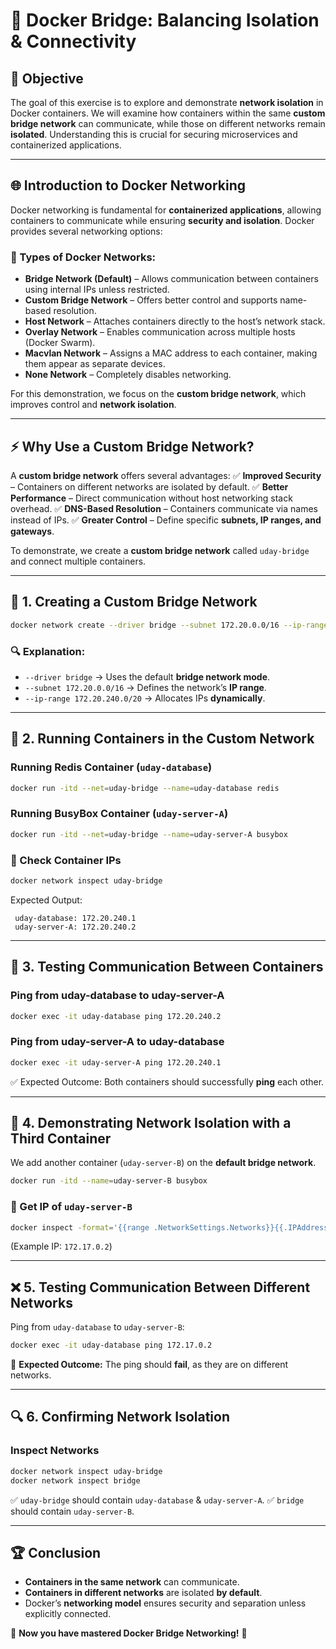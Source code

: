 # 🚀 Docker Bridge: Balancing Isolation & Connectivity

## 📌 Objective
The goal of this exercise is to explore and demonstrate **network isolation** in Docker containers. We will examine how containers within the same **custom bridge network** can communicate, while those on different networks remain **isolated**. Understanding this is crucial for securing microservices and containerized applications.  

---

## 🌐 Introduction to Docker Networking
Docker networking is fundamental for **containerized applications**, allowing containers to communicate while ensuring **security and isolation**. Docker provides several networking options:

### 🔹 Types of Docker Networks:
- **Bridge Network (Default)** – Allows communication between containers using internal IPs unless restricted.
- **Custom Bridge Network** – Offers better control and supports name-based resolution.
- **Host Network** – Attaches containers directly to the host’s network stack.
- **Overlay Network** – Enables communication across multiple hosts (Docker Swarm).
- **Macvlan Network** – Assigns a MAC address to each container, making them appear as separate devices.
- **None Network** – Completely disables networking.

For this demonstration, we focus on the **custom bridge network**, which improves control and **network isolation**.

---

## ⚡ Why Use a Custom Bridge Network?
A **custom bridge network** offers several advantages:
✅ **Improved Security** – Containers on different networks are isolated by default.
✅ **Better Performance** – Direct communication without host networking stack overhead.
✅ **DNS-Based Resolution** – Containers communicate via names instead of IPs.
✅ **Greater Control** – Define specific **subnets, IP ranges, and gateways**.

To demonstrate, we create a **custom bridge network** called `uday-bridge` and connect multiple containers.

---

## 🔧 1. Creating a Custom Bridge Network
```bash
docker network create --driver bridge --subnet 172.20.0.0/16 --ip-range 172.20.240.0/20 uday-bridge
```
### 🔍 Explanation:
- `--driver bridge` → Uses the default **bridge network mode**.
- `--subnet 172.20.0.0/16` → Defines the network’s **IP range**.
- `--ip-range 172.20.240.0/20` → Allocates IPs **dynamically**.

---

## 🚀 2. Running Containers in the Custom Network
### Running **Redis Container** (`uday-database`)
```bash
docker run -itd --net=uday-bridge --name=uday-database redis
```
### Running **BusyBox Container** (`uday-server-A`)
```bash
docker run -itd --net=uday-bridge --name=uday-server-A busybox
```

### 📌 Check Container IPs
```bash
docker network inspect uday-bridge
```
Expected Output:
```
 uday-database: 172.20.240.1
 uday-server-A: 172.20.240.2
```

---

## 📔 3. Testing Communication Between Containers
### Ping from **uday-database** to **uday-server-A**
```bash
docker exec -it uday-database ping 172.20.240.2
```
### Ping from **uday-server-A** to **uday-database**
```bash
docker exec -it uday-server-A ping 172.20.240.1
```
✅ Expected Outcome: Both containers should successfully **ping** each other.

---

## 🚧 4. Demonstrating Network Isolation with a Third Container
We add another container (`uday-server-B`) on the **default bridge network**.
```bash
docker run -itd --name=uday-server-B busybox
```
### 📌 Get IP of `uday-server-B`
```bash
docker inspect -format='{{range .NetworkSettings.Networks}}{{.IPAddress}}{{end}}' uday-server-B
```
(Example IP: `172.17.0.2`)

---

## ❌ 5. Testing Communication Between Different Networks
Ping from `uday-database` to `uday-server-B`:
```bash
docker exec -it uday-database ping 172.17.0.2
```
🚨 **Expected Outcome:** The ping should **fail**, as they are on different networks.

---

## 🔍 6. Confirming Network Isolation
### Inspect Networks
```bash
docker network inspect uday-bridge
docker network inspect bridge
```
✅ `uday-bridge` should contain `uday-database` & `uday-server-A`.
✅ `bridge` should contain `uday-server-B`.

---

## 🏆 Conclusion
- **Containers in the same network** can communicate.
- **Containers in different networks** are isolated **by default**.
- Docker’s **networking model** ensures security and separation unless explicitly connected.

🚀 **Now you have mastered Docker Bridge Networking!** 🎯

